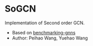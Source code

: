 # SoGCN

Implementation of Second order GCN.

- Based on [benchmarking-gnns](https://github.com/graphdeeplearning/benchmarking-gnns)
- Author: Peihao Wang, Yuehao Wang
